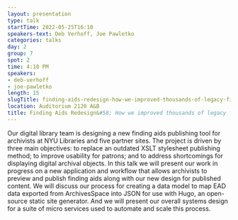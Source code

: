 ```yaml
---
layout: presentation
type: talk 
startTime: 2022-05-25T16:10
speakers-text: Deb Verhoff, Joe Pawletko
categories: talks
day: 2
group: 7
spot: 2
time: 4:10 PM
speakers:
- deb-verhoff
- joe-pawletko
length: 15
slugTitle: finding-aids-redesign-how-we-improved-thousands-of-legacy-finding-aids-and-upgraded-a-20-year-old-web-publishing-process
location: Auditorium 2120 A&B
title: Finding Aids Redesign&#58; How we improved thousands of legacy finding aids and upgraded a 20 year old web publishing process
---
```

Our digital library team is designing a new finding aids publishing tool for archivists at NYU Libraries and five partner sites. The project is driven by three main objectives: to replace an outdated XSLT stylesheet publishing method; to improve usability for patrons; and to address shortcomings for displaying digital archival objects. In this talk we will present our work in progress on a new application and workflow that allows archivists to preview and publish finding aids along with our new design for published content. We will discuss our process for creating a data model to map EAD data exported from ArchivesSpace into JSON for use with Hugo, an open-source static site generator. And we will present our overall systems design for a suite of micro services used to automate and scale this process.